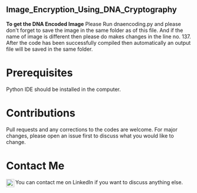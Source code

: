 ## Image_Encryption_Using_DNA_Cryptography

**To get the DNA Encoded Image**
Please Run dnaencoding.py and please don't forget to save the image in the same folder as of this file. And if the name of image is different then please do makes changes in the line no.  137. 
After the code has been successfully compiled then automatically an output file will be saved in the same folder. 

# Prerequisites
Python IDE should be installed in the computer.

# Contributions
Pull requests and any corrections to the codes are welcome. For major changes, please open an issue first to discuss what you would like to change.

# Contact Me
You can contact me on LinkedIn if you want to discuss anything else. 
<a href="https://www.linkedin.com/in/rudra-pratap-singh-369176191/">
<img align="left" alt="LinkdeIN" width="22px" src="https://cdn.jsdelivr.net/npm/simple-icons@v3/icons/linkedin.svg" />
</a>
